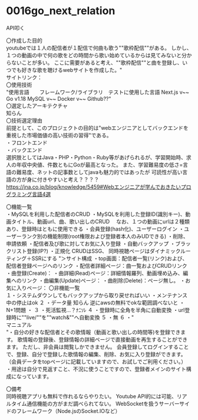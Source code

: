 # 0016go_next_relation
API叩く

〇作成した目的				
	youtubeでは１人の配信者が１配信で何曲も歌う""歌枠配信""がある。
しかし、１つの動画の中で何の歌をどの時間から歌い始めているからは見てみないと分からないことが多い。
ここに需要があると考え、""歌枠配信""と曲を登録し、いつでも好きな歌を聴けるwebサイトを作成した。"			
	サイトリンク：			
〇使用技術				
	"使用言語　　フレームワーク/ライブラリ　テストに使用した言語
Next.js v~~
Go v1.18
MySQL v~~
Docker v~~
Github??"			
〇選定したアーキテクチャ				
	知らん			
〇技術選定理由				
	前提として、このプロジェクトの目的は"webエンジニアとしてバックエンドを重視した市場価値の高い技術の習得"である。			
	・フロントエンド			
	・バックエンド			
	選択肢としてはJava・PHP・Python・Ruby等があげられるが、学習開始時、求人の年収中央値、件数ともにGoが最高となった。
 また、学習難易度の低さ=言語の難易度、ネットの記事数としてjavaも魅力的ではあったが
 可読性が高い言語の方が身に付きやすいと考え？？？？	
	https://jna.co.jp/blog/knowledge/5459#Webエンジニアが学んでおきたいプログラミング言語4選			
				
〇機能一覧				
・MySQLを利用した配信者のCRUD
・MySQLを利用した登録ID(識別キー)、動画タイトル、動画url、曲、歌い出しのCRUD
 　なお、１つの動画にurlは２種類あり、登録時はともに使用できる
・会員登録(hash化)、ユーザーログイン
・ユーザーランク別の機能制限(root権限および登録者本人のみUDできる)
・削除、申請依頼
・配信者及び歌に対してお気に入り登録
・自動バックアップ
・ブラックリスト登録(IP?)
・正規化
CRUDはSSG、
同時視聴ページはダイナミックルーティング＋SSRにする 
	"＞サイト構成
 ・top画面：配信者一覧(リンク)および、配信者登録ページへのリンク
 ・配信者詳細ページ：曲一覧およびCRUDリンク
 ・曲登録(Create)：
 ・曲詳細(Read)ページ：詳細情報羅列、動画埋め込み、編集へのリンク
 ・曲編集(Update)ページ：
 ・曲削除(Delete)：ページ無し。
 ・お気に入りページ：
〇非機能一覧				
  １・システムダウンしてもバックアップから取り戻せればいい
    ・メンテナンス中の停止はok
  ２ ・データ量 知らん 逆にawsの無料でokな範囲調べないと
     ・N+1問題
     ・
 ３ ・死活監視…？ﾅﾆｿﾚ
 ４ ・登録時に全角を半角に自動変換
   ・url登録時に""live/""を""watch&""へ自動変換
 ５ ・無
 ６ ・"			
マニュアル				
	"・自分の好きな配信者とその歌情報（動画と歌い出しの時間等)を登録できます。
 歌情報の登録後、登録情報の詳細ページで直接動画を再生することができます。
 ただし、非会員は閲覧しかできません。
 会員登録してログインすることで、登録、自分で登録した歌情報の編集、削除、お気に入り登録ができます。
 （会員データをtopページに記載していますので、お試しでご利用ください。）
 ・用途は自分で見返すこと、不況に使うことですので、登録者メインのサイト構成になっています。		
				
〇備考				
	同時視聴アプリも無料で作れるならやりたい。
Youtube API的には可能、リアルタイム通信機能の方がまだ調べられてない。
WebSocketを扱うサーバーサイドのフレームワーク（Node.jsのSocket.IOなど）

